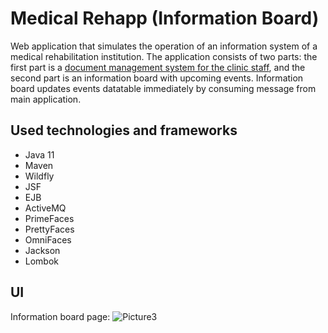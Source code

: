 # Medical Rehapp (Information Board)

Web application that simulates the operation of an information system of a medical rehabilitation institution. The application consists of two parts: the first part is a [document management system for the clinic staff](https://github.com/gainetdin/MedicalRehapp), and the second part is an information board with upcoming events. Information board updates events datatable immediately by consuming message from main application.

## Used technologies and frameworks

* Java 11
* Maven
* Wildfly
* JSF
* EJB
* ActiveMQ
* PrimeFaces
* PrettyFaces
* OmniFaces
* Jackson
* Lombok

## UI

Information board page:
![Picture3](https://user-images.githubusercontent.com/92216592/163872074-c0eacaa2-4f21-4d08-9fa5-7b61214a488a.png)
